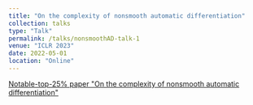 ```yaml
---
title: "On the complexity of nonsmooth automatic differentiation"
collection: talks
type: "Talk"
permalink: /talks/nonsmoothAD-talk-1
venue: "ICLR 2023"
date: 2022-05-01
location: "Online"
---
```


[Notable-top-25% paper "On the complexity of nonsmooth automatic differentiation"](https://iclr.cc/virtual/2023/poster/11867)
